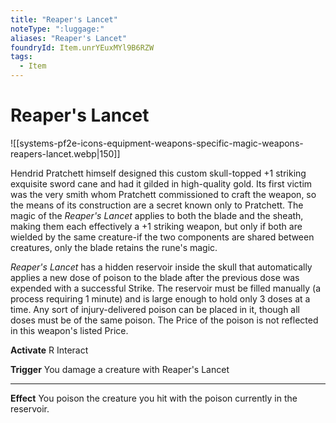 ```yaml
---
title: "Reaper's Lancet"
noteType: ":luggage:"
aliases: "Reaper's Lancet"
foundryId: Item.unrYEuxMYl9B6RZW
tags:
  - Item
---
```


# Reaper's Lancet
![[systems-pf2e-icons-equipment-weapons-specific-magic-weapons-reapers-lancet.webp|150]]

Hendrid Pratchett himself designed this custom skull-topped +1 striking exquisite sword cane and had it gilded in high-quality gold. Its first victim was the very smith whom Pratchett commissioned to craft the weapon, so the means of its construction are a secret known only to Pratchett. The magic of the _Reaper's Lancet_ applies to both the blade and the sheath, making them each effectively a +1 striking weapon, but only if both are wielded by the same creature-if the two components are shared between creatures, only the blade retains the rune's magic.

_Reaper's Lancet_ has a hidden reservoir inside the skull that automatically applies a new dose of poison to the blade after the previous dose was expended with a successful Strike. The reservoir must be filled manually (a process requiring 1 minute) and is large enough to hold only 3 doses at a time. Any sort of injury-delivered poison can be placed in it, though all doses must be of the same poison. The Price of the poison is not reflected in this weapon's listed Price.

**Activate** R Interact

**Trigger** You damage a creature with Reaper's Lancet

* * *

**Effect** You poison the creature you hit with the poison currently in the reservoir.
